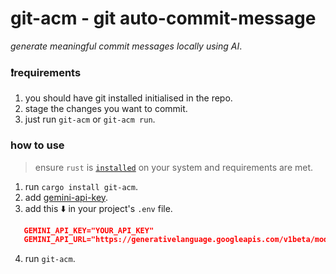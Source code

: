 # git-acm - git auto-commit-message

_generate meaningful commit messages locally using AI_.

### ❗requirements</u></b>

1. you should have git installed initialised in the repo.
2. stage the changes you want to commit.
3. just run `git-acm` or `git-acm run`.

### how to use

> ensure `rust` is [`installed`](https://doc.rust-lang.org/book/ch01-01-installation.html) on your system and requirements are met.

1. run `cargo install git-acm`.
2. add [gemini-api-key](https://aistudio.google.com/app/apikey).
3. add this ⬇️︎ in your project's `.env` file.

```JSON
   GEMINI_API_KEY="YOUR_API_KEY"
   GEMINI_API_URL="https://generativelanguage.googleapis.com/v1beta/models/gemini-1.5-flash:generateContent"
```

4. run `git-acm`.

 <br>
